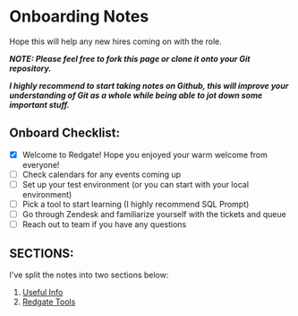 # Onboarding Notes
Hope this will help any new hires coming on with the role.

***NOTE: Please feel free to fork this page or clone it onto your Git repository.***

***I highly recommend to start taking notes on Github, this will improve your understanding of Git as a whole while being able to jot down some important stuff.***

## Onboard Checklist:
- [x] Welcome to Redgate! Hope you enjoyed your warm welcome from everyone!
- [ ] Check calendars for any events coming up
- [ ] Set up your test environment (or you can start with your local environment)
- [ ] Pick a tool to start learning (I highly recommend SQL Prompt)
- [ ] Go through Zendesk and familiarize yourself with the tickets and queue
- [ ] Reach out to team if you have any questions

## SECTIONS:
I've split the notes into two sections below:
1. [Useful Info](https://github.com/daviddang-redgate/my-notes/blob/main/UsefulInfo.md#useful-info)
2. [Redgate Tools](https://github.com/daviddang-redgate/my-notes/blob/main/RedgateTools.md)
